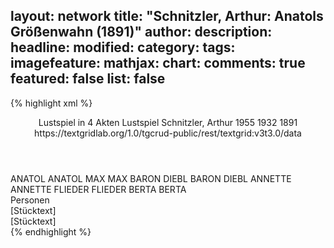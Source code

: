 layout: network
title: "Schnitzler, Arthur: Anatols Größenwahn (1891)"
author:
description:
headline:
modified:
category:
tags:
imagefeature:
mathjax:
chart:
comments: true
featured: false
list: false
---
{% highlight xml %}
<?xml-model href="http://raw.githubusercontent.com/DLiNa/project/master/rules/lina.rnc"?><?xml-model href="http://raw.githubusercontent.com/DLiNa/project/master/rules/lina.sch"?>
<play xmlns="http://lina.digital">
  <header>
    <title>Anatols Größenwahn</title>
    <subtitle>Lustspiel in 4 Akten</subtitle>
    <genretitle>Lustspiel</genretitle>
    <author>Schnitzler, Arthur</author>
    <date type="print" when="1955">1955</date>
    <date type="premiere" when="1932">1932</date>
    <date type="written" when="1891">1891</date>
    <source>https://textgridlab.org/1.0/tgcrud-public/rest/textgrid:v3t3.0/data</source>
  </header>
  <personae>
    <character>
      <name>ANATOL</name>
      <alias xml:id="anatol">
        <name>ANATOL</name>
      </alias>
    </character>
    <character>
      <name>MAX</name>
      <alias xml:id="max">
        <name>MAX</name>
      </alias>
    </character>
    <character>
      <name>BARON DIEBL</name>
      <alias xml:id="baron_diebl">
        <name>BARON DIEBL</name>
      </alias>
    </character>
    <character>
      <name>ANNETTE</name>
      <alias xml:id="annette">
        <name>ANNETTE</name>
      </alias>
    </character>
    <character>
      <name>FLIEDER</name>
      <alias xml:id="flieder">
        <name>FLIEDER</name>
      </alias>
    </character>
    <character>
      <name>BERTA</name>
      <alias xml:id="berta">
        <name>BERTA</name>
      </alias>
    </character>
  </personae>
  <text>
    <div>
      <head>Personen</head>
    </div>
    <div>
      <head>[Stücktext]</head>
      <div>
        <head>[Stücktext]</head>
        <sp who="#anatol">
          <amount n="180" unit="speech_acts"/>
          <amount n="2345" unit="words"/>
          <amount n="140" unit="lines"/>
          <amount n="13197" unit="chars"/>
        </sp>
        <sp who="#max">
          <amount n="61" unit="speech_acts"/>
          <amount n="488" unit="words"/>
          <amount n="58" unit="lines"/>
          <amount n="2627" unit="chars"/>
        </sp>
        <sp who="#baron_diebl">
          <amount n="40" unit="speech_acts"/>
          <amount n="634" unit="words"/>
          <amount n="30" unit="lines"/>
          <amount n="3468" unit="chars"/>
        </sp>
        <sp who="#annette">
          <amount n="53" unit="speech_acts"/>
          <amount n="499" unit="words"/>
          <amount n="47" unit="lines"/>
          <amount n="2619" unit="chars"/>
        </sp>
        <sp who="#flieder">
          <amount n="13" unit="speech_acts"/>
          <amount n="85" unit="words"/>
          <amount n="12" unit="lines"/>
          <amount n="479" unit="chars"/>
        </sp>
        <sp who="#berta">
          <amount n="65" unit="speech_acts"/>
          <amount n="603" unit="words"/>
          <amount n="61" unit="lines"/>
          <amount n="3236" unit="chars"/>
        </sp>
      </div>
    </div>
  </text>
</play>
{% endhighlight %}